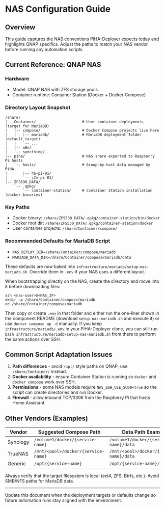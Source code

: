 # NAS Configuration Guide

## Overview
This guide captures the NAS conventions PiHA-Deployer expects today and highlights QNAP specifics. Adjust the paths to match your NAS vendor before running any automation scripts.

## Current Reference: QNAP NAS

### Hardware
- Model: QNAP NAS with ZFS storage pools
- Container runtime: Container Station (Docker + Docker Compose)

### Directory Layout Snapshot
```
/share/
|-- Container/                     # User container deployments (target for MariaDB)
|   |-- compose/                   # Docker Compose projects live here
|   |   |-- mariadb/               # MariaDB deployment folder (default target)
|   |   `-- ...
|   |-- n8n/
|   `-- syncthing/
|-- piha/                          # NAS share exported to Raspberry Pi hosts
|   `-- hosts/                     # Group-by-host data managed by PiHA
|       |-- ha-pi-01/
|       `-- z2m-pi-01/
|-- ZFS530_DATA/
    `-- .qpkg/
        `-- container-station/     # Container Station installation (docker binaries)
```

### Key Paths
- Docker binary: `/share/ZFS530_DATA/.qpkg/container-station/bin/docker`
- Docker root dir: `/share/ZFS530_DATA/.qpkg/container-station/docker`
- User container projects: `/share/Container/compose/`

### Recommended Defaults for MariaDB Script
- `NAS_DEPLOY_DIR=/share/Container/compose/mariadb`
- `MARIADB_DATA_DIR=/share/Container/compose/mariadb/data`

These defaults are now baked into `infrastructure/mariadb/setup-nas-mariadb.sh`. Override them in `.env` if your NAS uses a different layout.

When bootstrapping directly on the NAS, create the directory and move into it before downloading files:
```
ssh <nas-user>@<NAS_IP>
mkdir -p /share/Container/compose/mariadb
cd /share/Container/compose/mariadb
```
Then copy or create `.env` in that folder and either run the one-liner shown in the component README (download `setup-nas-mariadb.sh` and execute it) or use `docker compose up -d` manually. If you keep `infrastructure/mariadb/.env` in your PiHA-Deployer clone, you can still run `bash infrastructure/mariadb/setup-nas-mariadb.sh` from there to perform the same actions over SSH.

## Common Script Adaptation Issues
1. **Path differences** - avoid `/opt/` style paths on QNAP; use `/share/Container/` instead.
2. **Docker availability** - ensure Container Station is running so `docker` and `docker compose` work over SSH.
3. **Permissions** - some NAS models require `NAS_SSH_USE_SUDO=true` so the script can create directories and run Docker.
4. **Firewall** - allow inbound TCP/3306 from the Raspberry Pi that hosts Home Assistant.

## Other Vendors (Examples)

| Vendor    | Suggested Compose Path                | Data Path Example                                |
|----------|----------------------------------------|--------------------------------------------------|
| Synology | `/volume1/docker/{service-name}`       | `/volume1/docker/{service-name}/data`            |
| TrueNAS  | `/mnt/<pool>/docker/{service-name}`    | `/mnt/<pool>/docker/{service-name}/data`         |
| Generic  | `/opt/{service-name}`                  | `/opt/{service-name}/data`                       |

Always verify that the target filesystem is local (ext4, ZFS, Btrfs, etc.). Avoid SMB/NFS paths for MariaDB data.

---
Update this document when the deployment targets or defaults change so future automation runs stay aligned with the environment.

